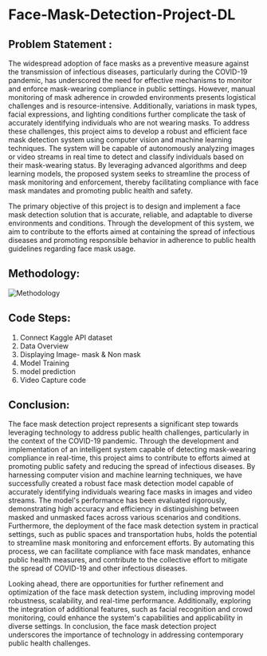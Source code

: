 # Face-Mask-Detection-Project-DL

##	Problem Statement :

The widespread adoption of face masks as a preventive measure against the transmission of infectious diseases, particularly during the COVID-19 pandemic, has underscored the need for effective mechanisms to monitor and enforce mask-wearing compliance in public settings. However, manual monitoring of mask adherence in crowded environments presents logistical challenges and is resource-intensive. Additionally, variations in mask types, facial expressions, and lighting conditions further complicate the task of accurately identifying individuals who are not wearing masks.
To address these challenges, this project aims to develop a robust and efficient face mask detection system using computer vision 
and machine learning techniques. The system will be capable of autonomously analyzing images or video streams in real time to detect and classify individuals based on their mask-wearing status. By leveraging advanced algorithms and deep learning models, the proposed system seeks to streamline the process of mask monitoring and enforcement, thereby facilitating compliance with face mask mandates and promoting public health and safety.

The primary objective of this project is to design and implement a face mask detection solution that is accurate, reliable, and adaptable
 to diverse environments and conditions. Through the development of this system, we aim to contribute to the efforts aimed at containing the spread of infectious diseases and promoting responsible behavior in adherence to public health guidelines regarding face mask usage.

## Methodology:
![Methodology](https://github.com/R0-0NE/Face-Mask-Detection-Project-DL/assets/101944321/a1b8f536-dc3c-4546-b23c-a0743ed8f7f7)

## Code Steps:
1) Connect Kaggle API dataset
2) Data Overview
3) Displaying Image- mask & Non mask
4) Model Training
5) model prediction
6) Video Capture code

## Conclusion:
The face mask detection project represents a significant step towards leveraging technology to address public health challenges, particularly in the context of the COVID-19 pandemic. Through the development and implementation of an intelligent system capable of detecting mask-wearing compliance in real-time, this project aims to contribute to efforts aimed at promoting public safety and reducing the spread of infectious diseases.
By harnessing computer vision and machine learning techniques, we have successfully created a robust face mask detection model capable of accurately identifying individuals wearing face masks in images and video streams. The model's performance has been evaluated rigorously, demonstrating high accuracy and efficiency in distinguishing between masked and unmasked faces across various scenarios and conditions. Furthermore, the deployment of the face mask detection system in practical settings, such as public spaces and transportation hubs, holds the potential to streamline mask monitoring and enforcement efforts. By automating this process, we can facilitate compliance with face mask mandates, enhance public health measures, and contribute to the collective effort to mitigate the spread of COVID-19 and other infectious diseases.

Looking ahead, there are opportunities for further refinement and optimization of the face mask detection system, including improving model robustness, scalability, and real-time performance. Additionally, exploring the integration of additional features, such as facial recognition and crowd monitoring, could enhance the system's capabilities and applicability in diverse settings. In conclusion, the face mask detection project underscores the importance of technology in addressing contemporary public health challenges.
